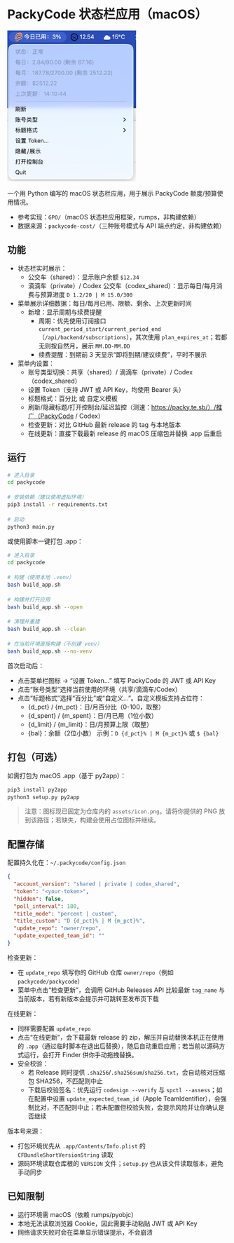 # PackyCode 状态栏应用（macOS）

![product](https://github.com/jacksonon/packycode-macos-statusbar/blob/main/product.png)

一个用 Python 编写的 macOS 状态栏应用，用于展示 PackyCode 额度/预算使用情况。

- 参考实现：`GPO/`（macOS 状态栏应用框架，rumps，非构建依赖）
- 数据来源：`packycode-cost/`（三种账号模式与 API 端点约定，非构建依赖）

## 功能
- 状态栏实时展示：
  - 公交车（shared）：显示账户余额 `$12.34`
  - 滴滴车（private）/ Codex 公交车（codex_shared）：显示每日/每月消费与预算进度 `D 1.2/20 | M 15.0/300`
- 菜单展示详细数据：每日/每月已用、限额、剩余、上次更新时间
  - 新增：显示周期与续费提醒
    - 周期：优先使用订阅接口 `current_period_start/current_period_end`（`/api/backend/subscriptions`），其次使用 `plan_expires_at`；若都无则按自然月，展示 `MM.DD-MM.DD`
    - 续费提醒：到期前 3 天显示“即将到期/建议续费”，平时不展示
- 菜单内设置：
  - 账号类型切换：共享（shared）/ 滴滴车（private）/ Codex（codex_shared）
  - 设置 Token（支持 JWT 或 API Key，均使用 Bearer 头）
  - 标题格式：百分比 或 自定义模板
  - 刷新/隐藏标题/打开控制台/延迟监控（测速：https://packy.te.sb/）/推广（PackyCode / Codex）
  - 检查更新：对比 GitHub 最新 release 的 tag 与本地版本
  - 在线更新：直接下载最新 release 的 macOS 压缩包并替换 .app 后重启

## 运行
```bash
# 进入目录
cd packycode

# 安装依赖（建议使用虚拟环境）
pip3 install -r requirements.txt

# 启动
python3 main.py
```

或使用脚本一键打包 .app：
```bash
# 进入目录
cd packycode

# 构建（使用本地 .venv）
bash build_app.sh

# 构建并打开应用
bash build_app.sh --open

# 清理并重建
bash build_app.sh --clean

# 在当前环境直接构建（不创建 venv）
bash build_app.sh --no-venv
```

首次启动后：
- 点击菜单栏图标 → “设置 Token...” 填写 PackyCode 的 JWT 或 API Key
- 点击“账号类型”选择当前使用的环境（共享/滴滴车/Codex）
 - 点击“标题格式”选择“百分比”或“自定义...”。自定义模板支持占位符：
   - {d_pct} / {m_pct}：日/月百分比（0-100，取整）
   - {d_spent} / {m_spent}：日/月已用（1位小数）
   - {d_limit} / {m_limit}：日/月预算上限（取整）
   - {bal}：余额（2位小数）
   示例：`D {d_pct}% | M {m_pct}%` 或 `$ {bal}`

## 打包（可选）
如需打包为 macOS .app（基于 py2app）：
```bash
pip3 install py2app
python3 setup.py py2app
```

> 注意：图标现已固定为仓库内的 `assets/icon.png`。请将你提供的 PNG 放到该路径；若缺失，构建会使用占位图标并继续。

## 配置存储
配置持久化在：`~/.packycode/config.json`
```json
{
  "account_version": "shared | private | codex_shared",
  "token": "<your-token>",
  "hidden": false,
  "poll_interval": 180,
  "title_mode": "percent | custom",
  "title_custom": "D {d_pct}% | M {m_pct}%",
  "update_repo": "owner/repo",
  "update_expected_team_id": ""
}
```

检查更新：
- 在 `update_repo` 填写你的 GitHub 仓库 `owner/repo`（例如 `packycode/packycode`）
- 菜单中点击“检查更新”，会调用 GitHub Releases API 比较最新 `tag_name` 与当前版本，若有新版本会提示并可跳转至发布页下载

在线更新：
- 同样需要配置 `update_repo`
- 点击“在线更新”，会下载最新 release 的 zip，解压并自动替换本机正在使用的 `.app`（通过临时脚本在退出后替换），随后自动重启应用；若当前以源码方式运行，会打开 Finder 供你手动拖拽替换。
 - 安全校验：
   - 若 Release 同时提供 `.sha256`/`.sha256sum`/`sha256.txt`，会自动核对压缩包 SHA256，不匹配则中止
   - 下载后校验签名：优先运行 `codesign --verify` 与 `spctl --assess`；如在配置中设置 `update_expected_team_id`（Apple TeamIdentifier），会强制比对，不匹配则中止；若未配置但校验失败，会提示风险并让你确认是否继续

版本号来源：
- 打包环境优先从 `.app/Contents/Info.plist` 的 `CFBundleShortVersionString` 读取
- 源码环境读取仓库根的 `VERSION` 文件；`setup.py` 也从该文件读取版本，避免手动同步

## 已知限制
- 运行环境需 macOS（依赖 rumps/pyobjc）
- 本地无法读取浏览器 Cookie，因此需要手动粘贴 JWT 或 API Key
- 网络请求失败时会在菜单显示错误提示，不会崩溃
